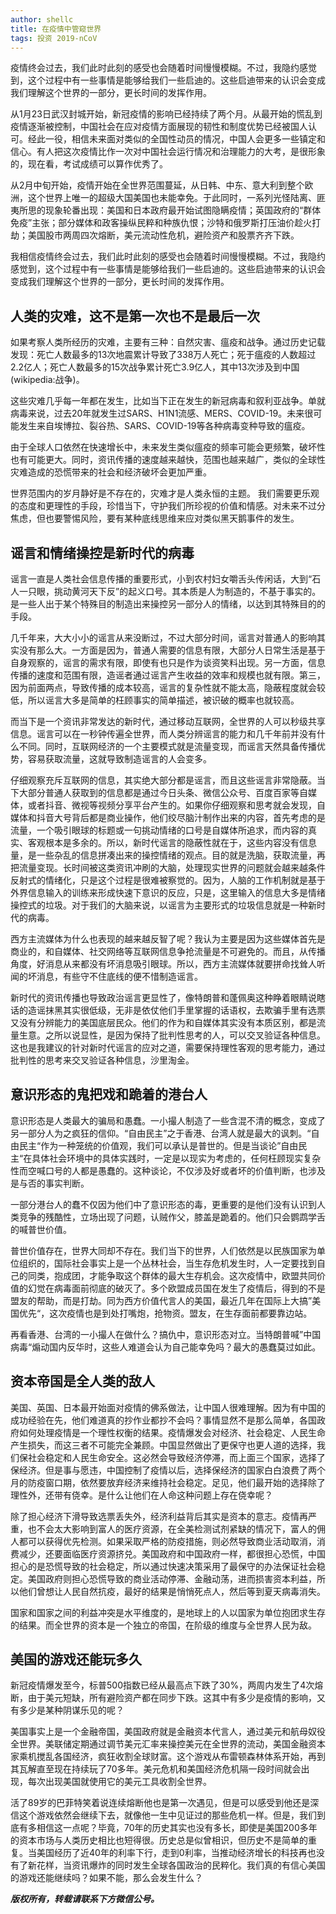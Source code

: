 ```yaml
---
author: shellc
title: 在疫情中管窥世界
tags: 投资 2019-nCoV
---
```


疫情终会过去，我们此时此刻的感受也会随着时间慢慢模糊。不过，我隐约感觉到，这个过程中有一些事情是能够给我们一些启迪的。这些启迪带来的认识会变成我们理解这个世界的一部分，更长时间的发挥作用。

<!--more-->
从1月23日武汉封城开始，新冠疫情的影响已经持续了两个月。从最开始的慌乱到疫情逐渐被控制，中国社会在应对疫情方面展现的韧性和制度优势已经被国人认可。经此一役，相信未来面对类似的全国性动员的情况，中国人会更多一些镇定和信心。有人把这次疫情比作一次对中国社会运行情况和治理能力的大考，是很形象的，现在看，考试成绩可以算作优秀了。

从2月中旬开始，疫情开始在全世界范围蔓延，从日韩、中东、意大利到整个欧洲，这个世界上唯一的超级大国美国也未能幸免。于此同时，一系列光怪陆离、匪夷所思的现象轮番出现：美国和日本政府最开始试图隐瞒疫情；英国政府的“群体免疫”主张；部分媒体和政客操纵民粹和种族仇恨；沙特和俄罗斯打压油价趁火打劫；美国股市两周四次熔断，美元流动性危机，避险资产和股票齐齐下跌。

我相信疫情终会过去，我们此时此刻的感受也会随着时间慢慢模糊。不过，我隐约感觉到，这个过程中有一些事情是能够给我们一些启迪的。这些启迪带来的认识会变成我们理解这个世界的一部分，更长时间的发挥作用。

## 人类的灾难，这不是第一次也不是最后一次

如果考察人类所经历的灾难，主要有三种：自然灾害、瘟疫和战争。通过历史记载发现：死亡人数最多的13次地震累计导致了338万人死亡；死于瘟疫的人数超过2.2亿人；死亡人数最多的15次战争累计死亡3.9亿人，其中13次涉及到中国(wikipedia:战争)。

这些灾难几乎每一年都在发生，比如当下正在发生的新冠病毒和叙利亚战争。单就病毒来说，过去20年就发生过SARS、H1N1流感、MERS、COVID-19。未来很可能发生来自埃博拉、裂谷热、SARS、COVID-19等各种病毒变种导致的瘟疫。

由于全球人口依然在快速增长中，未来发生类似瘟疫的频率可能会更频繁，破坏性也有可能更大。同时，资讯传播的速度越来越快，范围也越来越广，类似的全球性灾难造成的恐慌带来的社会和经济破坏会更加严重。

世界范围内的岁月静好是不存在的，灾难才是人类永恒的主题。 我们需要更乐观的态度和更理性的手段，珍惜当下，守护我们所珍视的价值和情感。对未来不过分焦虑，但也要警惕风险，要有某种底线思维来应对类似黑天鹅事件的发生。

## 谣言和情绪操控是新时代的病毒

谣言一直是人类社会信息传播的重要形式，小到农村妇女嚼舌头传闲话，大到“石人一只眼，挑动黄河天下反”的起义口号。其本质是人为制造的，不基于事实的。是一些人出于某个特殊目的制造出来操控另一部分人的情绪，以达到其特殊目的的手段。

几千年来，大大小小的谣言从来没断过，不过大部分时间，谣言对普通人的影响其实没有那么大。一方面是因为，普通人需要的信息有限，大部分人日常生活是基于自身观察的，谣言的需求有限，即使有也只是作为谈资笑料出现。另一方面，信息传播的速度和范围有限，造谣者通过谣言产生收益的效率和规模也就有限。第三，因为前面两点，导致传播的成本较高，谣言的复杂性就不能太高，隐蔽程度就会较低，所以谣言大多是简单的枉顾事实的简单描述，被识破的概率也就较高。

而当下是一个资讯非常发达的新时代，通过移动互联网，全世界的人可以秒级共享信息。谣言可以在一秒钟传遍全世界，而人类分辨谣言的能力和几千年前并没有什么不同。同时，互联网经济的一个主要模式就是流量变现，而谣言天然具备传播优势，容易获取流量，这就导致制造谣言的人会变多。

仔细观察充斥互联网的信息，其实绝大部分都是谣言，而且这些谣言非常隐蔽。当下大部分普通人获取到的信息都是通过今日头条、微信公众号、百度百家等自媒体，或者抖音、微视等视频分享平台产生的。如果你仔细观察和思考就会发现，自媒体和抖音大号背后都是商业操作，他们绞尽脑汁制作出来的内容，首先考虑的是流量，一个吸引眼球的标题或一句挑动情绪的口号是自媒体所追求，而内容的真实、客观根本是多余的。所以，新时代谣言的隐蔽性就在于，这些内容没有信息量，是一些杂乱的信息拼凑出来的操控情绪的观点。目的就是洗脑，获取流量，再把流量变现。长时间被这类资讯冲刷的大脑，处理现实世界的问题就会越来越条件反射式的情绪化，只是这个过程是很难被察觉的。因为，人脑的工作机制就是基于外界信息输入的训练来形成快速下意识的反应，只是，这里输入的信息大多是情绪操控式的垃圾。对于我们的大脑来说，以谣言为主要形式的垃圾信息就是一种新时代的病毒。

西方主流媒体为什么也表现的越来越反智了呢？我认为主要是因为这些媒体首先是商业的，和自媒体、社交网络等互联网信息争抢流量是不可避免的。而且，从传播角度，好消息从来都没有坏消息吸引眼球。所以，西方主流媒体就要拼命找耸人听闻的坏消息，有些守不住底线的便不惜制造谣言。

新时代的资讯传播也导致政治谣言更显性了，像特朗普和蓬佩奥这种睁着眼睛说瞎话的造谣抹黑其实很低级，无非是依仗他们手里掌握的话语权，去欺骗手里有选票又没有分辨能力的美国底层民众。他们的作为和自媒体其实没有本质区别，都是流量生意。之所以说显性，是因为保持了批判性思考的人，可以交叉验证各种信息。这也是我建议的针对新时代谣言的应对之道，需要保持理性客观的思考能力，通过批判性的思考来交叉验证各种信息，沙里淘金。

## 意识形态的鬼把戏和跪着的港台人

意识形态是人类最大的骗局和愚蠢。一小撮人制造了一些含混不清的概念，变成了另一部分人为之疯狂的信仰。“自由民主”之于香港、台湾人就是最大的讽刺。“自由民主“作为一种笼统的价值观，我们可以承认是普世的。但是当谈论”自由民主“在具体社会环境中的具体实践时，一定是以现实为考虑的，任何枉顾现实复杂性而空喊口号的人都是愚蠢的。这种谈论，不仅涉及好或者坏的价值判断，也涉及是与否的事实判断。

一部分港台人的蠢不仅因为他们中了意识形态的毒，更重要的是他们没有认识到人类竞争的残酷性，立场出现了问题，认贼作父，膝盖是跪着的。他们只会鹦鹉学舌的喊普世价值。

普世价值存在，世界大同却不存在。我们当下的世界，人们依然是以民族国家为单位组织的，国际社会事实上是一个丛林社会，当生存危机发生时，人一定要找到自己的同类，抱成团，才能争取这个群体的最大生存机会。这次疫情中，欧盟共同价值的幻觉在病毒面前彻底的破灭了。多个欧盟成员国在发生了疫情后，得到的不是盟友的帮助，而是打劫。同为西方价值代言人的美国，最近几年在国际上大搞”美国优先“，这次疫情也是到处打嘴炮，抢物资。盟友，在生存面前都要靠边站。

再看香港、台湾的一小撮人在做什么？搞仇中，意识形态对立。当特朗普喊”中国病毒“煽动国内反华时，这些人难道会认为自己能幸免吗？最大的愚蠢莫过如此。

## 资本帝国是全人类的敌人

美国、英国、日本最开始面对疫情的佛系做法，让中国人很难理解。因为有中国的成功经验在先，他们难道真的抄作业都抄不会吗？事情显然不是那么简单，各国政府如何处理疫情是一个理性权衡的结果。疫情爆发会对经济、社会稳定、人民生命产生损失，而这三者不可能完全兼顾。中国显然做出了更保守也更人道的选择，我们保社会稳定和人民生命安全。这必然会导致经济停滞，而上面三个国家，选择了保经济。但是事与愿违，中国控制了疫情以后，选择保经济的国家白白浪费了两个月的防疫窗口期，依然要放弃经济来维持社会稳定。足见，他们最开始的选择除了理性外，还带有侥幸。是什么让他们在人命这种问题上存在侥幸呢？

除了担心经济下滑导致选票丢失外，经济利益背后其实是资本的意志。疫情再严重，也不会太大影响到富人的医疗资源，在全美检测试剂紧缺的情况下，富人的佣人都可以获得优先检测。如果采取严格的防疫措施，则必然导致商业活动取消，消费减少，还要面临医疗资源挤兑。美国政府和中国政府一样，都很担心恐慌，中国担心的是恐慌导致的社会稳定，所以通过快速决策采用了最保守的办法保证社会稳定。美国政府则担心恐慌导致的商业活动停滞、金融动荡，进而损害资本利益，所以他们曾想让人民自然抗疫，最好的结果是悄悄死点人，然后等到夏天病毒消失。

国家和国家之间的利益冲突是水平维度的，是地球上的人以国家为单位抱团求生存的结果。而全世界的资本是一个独立的帝国，在阶级的维度与全世界人民为敌。

## 美国的游戏还能玩多久

新冠疫情爆发至今，标普500指数已经从最高点下跌了30%，两周内发生了4次熔断，由于美元短缺，所有避险资产都在同步下跌。这其中有多少是疫情的影响，又有多少是某种阴谋乐见的呢？

美国事实上是一个金融帝国，美国政府就是金融资本代言人，通过美元和航母奴役全世界。美联储定期通过调节美元汇率来操控美元在全世界的流动，美国金融资本家乘机搅乱各国经济，疯狂收割全球财富。这个游戏从布雷顿森林体系开始，再到其瓦解直至现在持续玩了70多年。美元危机和美国经济危机隔一段时间就会出现，每次出现美国就使用它的美元工具收割全世界。

活了89岁的巴菲特笑着说连续熔断他也是第一次遇见，但是可以感受到他还是深信这个游戏依然会继续下去，就像他一生中见证过的那些危机一样。但是，我们到底有多相信这一点呢？毕竟，70年的历史其实也没有多长，即使是美国200多年的资本市场与人类历史相比也短得很。历史总是似曾相识，但历史不是简单的重复。当美国经历了近40年的利率下行，走到0利率，当推动经济增长的科技再也没有了新花样，当资讯爆炸的同时发生全球各国政治的民粹化。我们真的有信心美国的游戏还能继续吗？如果不能，那么会发生什么？


***版权所有，转载请联系下方微信公号。***